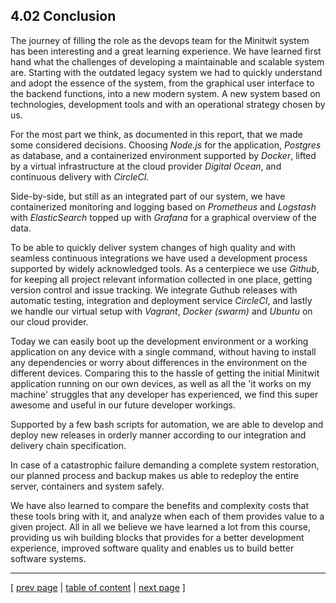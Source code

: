 ## 4.02 Conclusion

The journey of filling the role as the devops team for the Minitwit system has been interesting and a great learning experience. We have learned first hand what the challenges of developing a maintainable and scalable system are. Starting with the outdated legacy system we had to quickly understand and adopt the essence of the system, from the graphical user interface to the backend functions, into a new modern system. A new system based on technologies, development tools and with an operational strategy chosen by us.

For the most part we think, as documented in this report, that we made some considered decisions. Choosing *Node.js* for the application, *Postgres* as database, and a containerized environment supported by *Docker*, lifted by a virtual infrastructure at the cloud provider *Digital Ocean*, and continuous delivery with *CircleCI*.

Side-by-side, but still as an integrated part of our system, we have containerized monitoring and logging based on *Prometheus* and *Logstash* with *ElasticSearch* topped up with *Grafana* for a graphical overview of the data.

To be able to quickly deliver system changes of high quality and with seamless continuous integrations we have used a development process supported by widely acknowledged tools. As a centerpiece we use *Github*, for keeping all project relevant information collected in one place, getting version control and issue tracking. We integrate Guthub releases with automatic testing, integration and deployment service *CircleCI*, and lastly we handle our virtual setup with *Vagrant*, *Docker (swarm)* and *Ubuntu* on our cloud provider.

Today we can easily boot up the development environment or a working application on any device with a single command, without having to install any dependencies or worry about differences in the environment on the different devices. Comparing this to the hassle of getting the initial Minitwit application running on our own devices, as well as all the 'it works on my machine' struggles that any developer has experienced, we find this super awesome and useful in our future developer workings.

Supported by a few bash scripts for automation, we are able to develop and deploy new releases in orderly manner according to our integration and delivery chain specification.

In case of a catastrophic failure demanding a complete system restoration, our planned process and backup makes us able to redeploy the entire server, containers and system safely.

We have also learned to compare the benefits and complexity costs that these tools bring with it, and analyze when each of them provides value to a given project. All in all we believe we have learned a lot from this course, providing us wih building blocks that provides for a better development experience, improved software quality and enables us to build better software systems.

---
[ [prev page](../chapters/401_lessons_learned_perspective.md) | [table of content](../table_of_content.md) | [next page](../chapters/500_appendices.md) ]
